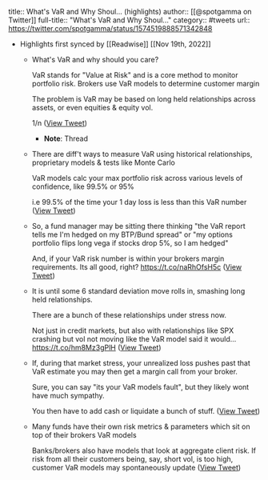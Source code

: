 title:: What's VaR and Why Shoul... (highlights)
author:: [[@spotgamma on Twitter]]
full-title:: "What's VaR and Why Shoul..."
category:: #tweets
url:: https://twitter.com/spotgamma/status/1574519888571342848

- Highlights first synced by [[Readwise]] [[Nov 19th, 2022]]
	- What's VaR and why should you care?
	  
	  VaR stands for "Value at Risk" and is a core method to monitor portfolio risk. Brokers use VaR models to determine customer margin
	  
	  The problem is VaR may be based on long held relationships across assets, or even equities & equity vol.
	  
	  1/n ([View Tweet](https://twitter.com/spotgamma/status/1574519888571342848))
		- **Note**: Thread
	- There are diff't ways to measure VaR using historical relationships, proprietary models & tests like Monte Carlo
	  
	  VaR models calc your max portfolio risk across various levels of confidence, like 99.5% or 95%
	  
	  i.e 99.5% of the time your 1 day loss is less than this VaR number ([View Tweet](https://twitter.com/spotgamma/status/1574519890517495808))
	- So, a fund manager may be sitting there thinking "the VaR report tells me I'm hedged on my BTP/Bund spread" or
	  "my options portfolio flips long vega if stocks drop 5%, so I am hedged"
	  
	  And, if your VaR risk number is within your brokers margin requirements. Its all good, right? https://t.co/naRhOfsH5c ([View Tweet](https://twitter.com/spotgamma/status/1574519908293312512))
	- It is until some 6 standard deviation move rolls in, smashing long held relationships. 
	  
	  There are a bunch of these relationships under stress now.
	  
	  Not just in credit markets, but also with relationships like SPX crashing but vol not moving like the VaR model said it would... https://t.co/hm8Mz3gPlH ([View Tweet](https://twitter.com/spotgamma/status/1574519921312161797))
	- If, during that market stress, your unrealized loss pushes past that VaR estimate you may then get a margin call from your broker.
	  
	  Sure, you can say "its your VaR models fault", but they likely wont have much sympathy.
	  
	  You then have to add cash or liquidate a bunch of stuff. ([View Tweet](https://twitter.com/spotgamma/status/1574519923665240064))
	- Many funds have their own risk metrics & parameters which sit on top of their brokers VaR models
	  
	  Banks/brokers also have models that look at aggregate client risk. 
	  If risk from all their customers being, say, short vol, is too high, customer VaR models may spontaneously update ([View Tweet](https://twitter.com/spotgamma/status/1574519925397286912))